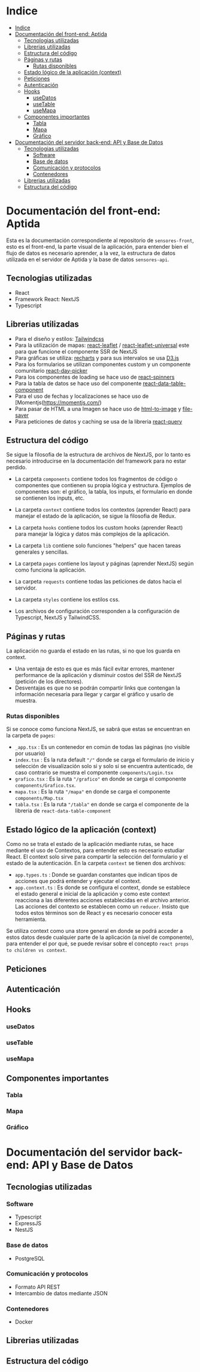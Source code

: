 # Indice
- [Indice](#indice)
- [Documentación del front-end: Aptida](#documentación-del-front-end-aptida)
  - [Tecnologias utilizadas](#tecnologias-utilizadas)
  - [Librerias utilizadas](#librerias-utilizadas)
  - [Estructura del código](#estructura-del-código)
  - [Páginas y rutas](#páginas-y-rutas)
    - [Rutas disponibles](#rutas-disponibles)
  - [Estado lógico de la aplicación (context)](#estado-lógico-de-la-aplicación-context)
  - [Peticiones](#peticiones)
  - [Autenticación](#autenticación)
  - [Hooks](#hooks)
    - [useDatos](#usedatos)
    - [useTable](#usetable)
    - [useMapa](#usemapa)
  - [Componentes importantes](#componentes-importantes)
    - [Tabla](#tabla)
    - [Mapa](#mapa)
    - [Gráfico](#gráfico)
- [Documentación del servidor back-end: API y Base de Datos](#documentación-del-servidor-back-end-api-y-base-de-datos)
  - [Tecnologias utilizadas](#tecnologias-utilizadas-1)
    - [Software](#software)
    - [Base de datos](#base-de-datos)
    - [Comunicación y protocolos](#comunicación-y-protocolos)
    - [Contenedores](#contenedores)
  - [Librerias utilizadas](#librerias-utilizadas-1)
  - [Estructura del código](#estructura-del-código-1)
# Documentación del front-end: Aptida

Esta es la documentación correspondiente al repositorio de `sensores-front`, esto es el front-end, la parte visual de la aplicación, para entender bien el flujo de datos es necesario aprender, a la vez, la estructura de datos utilizada en el servidor de Aptida y la base de datos `sensores-api`.

## Tecnologias utilizadas
* React
* Framework React: NextJS
* Typescript

## Librerias utilizadas
* Para el diseño y estilos: [Tailwindcss](https://tailwindcss.com/)
* Para la utilización de mapas: [react-leaflet](https://react-leaflet.js.org/) / [react-leaflet-universal](https://www.npmjs.com/package/react-leaflet-universal) este para que funcione el componente SSR de NextJS
* Para gráficas se utiliza: [recharts](https://recharts.org/) y para sus intervalos se usa [D3.js](https://d3js.org/)
* Para los formularios se utilizan componentes custom y un componente comunitario [react-day-picker](https://react-day-picker.js.org/) 
* Para los componentes de loading se hace uso de [react-spinners](https://github.com/davidhu2000/react-spinners)
* Para la tabla de datos se hace uso del componente [react-data-table-component](https://github.com/jbetancur/react-data-table-component)
* Para el uso de fechas y localizaciones se hace uso de [Momentjs(https://momentjs.com/)
* Para pasar de HTML a una Imagen se hace uso de [html-to-image](https://www.npmjs.com/package/html-to-image) y [file-saver](https://www.npmjs.com/package/file-saver)
* Para peticiones de datos y caching se usa de la libreria [react-query](https://react-query.tanstack.com/)

## Estructura del código
Se sigue la filosofia de la estructura de archivos de NextJS, por lo tanto es necesario introducirse en la documentación del framework para no estar perdido.

- La carpeta `components` contiene todos los fragmentos de código o componentes que contienen su propia lógica y estructura. Ejemplos de componentes son: el gráfico, la tabla, los inputs, el formulario en donde se contienen los inputs, etc.

- La carpeta `context` contiene todos los contextos (aprender React) para manejar el estado de la aplicación, se sigue la filosofia de Redux.

- La carpeta `hooks` contiene todos los custom hooks (aprender React) para manejar la lógica y datos más complejos de la aplicación.

- La carpeta `lib` contiene solo funciones "helpers" que hacen tareas generales y sencillas.

- La carpeta `pages` contiene los layout y páginas (aprender NextJS) según como funciona la aplicación.

- La carpeta `requests` contiene todas las peticiones de datos hacia el servidor.

- La carpeta `styles` contiene los estilos css.

- Los archivos de configuración corresponden a la configuración de Typescript, NextJS y TailwindCSS.


## Páginas y rutas

La aplicación no guarda el estado en las rutas, si no que los guarda en context.
- Una ventaja de esto es que es más fácil evitar errores, mantener performance de la aplicación y disminuir costos del SSR de NextJS (petición de los directores).
- Desventajas es que no se podrán compartir links que contengan la información necesaria para llegar y cargar el gráfico y usarlo de muestra.

### Rutas disponibles
Si se conoce como funciona NextJS, se sabrá que estas se encuentran en la carpeta de `pages`:
* `_app.tsx` : Es un contenedor en común de todas las páginas (no visible por usuario)
* `index.tsx` : Es la ruta default `"/"` donde se carga el formulario de inicio y selección de visualización solo si y solo si se encuentra autenticado, de caso contrario se muestra el componente `components/Login.tsx`
* `grafico.tsx` : Es la ruta `"/grafico"` en donde se carga el componente `components/Grafico.tsx`.
* `mapa.tsx` : Es la ruta `"/mapa"` en donde se carga el componente `components/Map.tsx`
* `tabla.tsx` : Es la ruta `"/tabla"` en donde se carga el componente de la libreria de `react-data-table-component` 

## Estado lógico de la aplicación (context)
Como no se trata el estado de la aplicación mediante rutas, se hace mediante el uso de Contextos, para entender esto es necesario estudiar React. El context solo sirve para compartir la selección del formulario y el estado de la autenticación.
En la carpeta `context` se tienen dos archivos:

* `app.types.ts` : Donde se guardan constantes que indican tipos de acciones que podrá entender y ejecutar el context.
* `app.context.ts` : Es donde se configura el context, donde se establece el estado general e inicial de la aplicación y como este context reacciona a las diferentes acciones establecidas en el archivo anterior. Las acciones del contexto se establecen como un `reducer`. Insisto que todos estos términos son de React y es necesario conocer esta herramienta.

Se utiliza context como una store general en donde se podrá acceder a estos datos desde cualquier parte de la aplicación (a nivel de componente), para entender el por qué, se puede revisar sobre el concepto `react props to children vs context`.

## Peticiones

## Autenticación

## Hooks

### useDatos
### useTable
### useMapa

## Componentes importantes
### Tabla
### Mapa
### Gráfico


# Documentación del servidor back-end: API y Base de Datos

## Tecnologias utilizadas

### Software
* Typescript
* ExpressJS
* NestJS

### Base de datos
* PostgreSQL

### Comunicación y protocolos
* Formato API REST
* Intercambio de datos mediante JSON
  
### Contenedores
* Docker

## Librerias utilizadas


## Estructura del código

